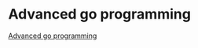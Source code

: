 # Advanced go programming

[Advanced go programming](https://github.com/chai2010/advanced-go-programming-book.git)